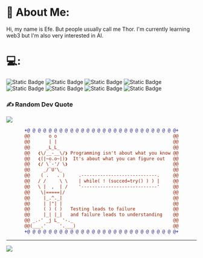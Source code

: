 # 💫 About Me:
Hi, my name is Efe. But people usually call me Thor. I'm currently learning web3 but I'm also very interested in AI.


# 💻:
![Static Badge](https://img.shields.io/badge/unity-%20%20%23000000?style=for-the-badge&logo=unity&labelColor=%20%23333333%20)
![Static Badge](https://img.shields.io/badge/rust-%20%23f92020%20?style=for-the-badge&logo=rust&labelColor=%20%23930000%20)
![Static Badge](https://img.shields.io/badge/C%20Sharp-%20%20%239c52ff%20?style=for-the-badge&logo=sharp&logoColor=%20%23ffffff%20&labelColor=%20%236f00c5%20)
![Static Badge](https://img.shields.io/badge/HTML-%20%20%23ff4b00%20?style=for-the-badge&logo=html5&logoColor=%20%23ffffff%20&labelColor=%20%23ff903e%20)
![Static Badge](https://img.shields.io/badge/CSS3-%20%20%230051ff%20?style=for-the-badge&logo=CSS3&logoColor=%20%23ffffff%20&labelColor=%20%23719eff%20)
![Static Badge](https://img.shields.io/badge/Ubuntu-%20%20%20%23ffdd00%20?style=for-the-badge&logo=ubuntu&logoColor=ffffff&labelColor=%20%23ff9d00%20)
![Static Badge](https://img.shields.io/badge/42%20%C4%B0stanbul-%20%20%20%2300ab36%20?style=for-the-badge&logo=42&logoColor=ffffff&labelColor=%20%2300d544%20)
![Static Badge](https://img.shields.io/badge/Solana-%20%23581845%20?style=for-the-badge&logo=solana&logoColor=ffffff&labelColor=%20%23900C3F%20)









### ✍️ Random Dev Quote
![](https://quotes-github-readme.vercel.app/api?type=vetical&theme=radical)




<div align="center">
  
```diff
+@ @ @ @ @ @ @ @ @ @ @ @ @ @ @ @ @ @ @ @ @ @ @ @ @ @ @ @+
@@       o o                                           @@
@@       | |                                           @@
@@      _L_L_                                          @@
@@   ❮\/__-__\/❯ Programming isn't about what you know @@
@@   ❮(|~o.o~|)❯  It's about what you can figure out   @@
@@   ❮/ \`-'/ \❯                                       @@
@@     _/`U'\_                                         @@
@@    ( .   . )     .----------------------------.     @@
@@   / /     \ \    | while( ! (succed=try() ) ) |     @@
@@   \ |  ,  | /    '----------------------------'     @@
@@    \|=====|/                                        @@
@@     |_.^._|                                         @@
@@     | |"| |                                         @@
@@     ( ) ( )   Testing leads to failure              @@
@@     |_| |_|   and failure leads to understanding    @@
@@ _.-' _j L_ '-._                                     @@
@@(___.'     '.___)                                    @@
+@ @ @ @ @ @ @ @ @ @ @ @ @ @ @ @ @ @ @ @ @ @ @ @ @ @ @ @+
```
  
</div>

---

[![](https://visitcount.itsvg.in/api?id=Thorizodrago&label=Hub%20Views&color=12&icon=6&pretty=true)](https://visitcount.itsvg.in)


